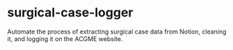 # surgical-case-logger
Automate the process of extracting surgical case data from Notion, cleaning it, and logging it on the ACGME website.
